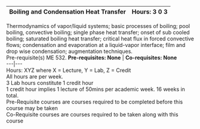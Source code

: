**Boiling and Condensation Heat Transfer** | **Hours: 3 0 3**  
---|---  
Thermodynamics of vapor/liquid systems; basic processes of boiling; pool boiling, convective boiling; single phase heat transfer; onset of sub cooled boiling; saturated boiling heat transfer; critical heat flux in forced convective flows; condensation and evaporation at a liquid-vapor interface; film and drop wise condensation; augmentation techniques.  
Pre-requisite(s) ME 532.
**Pre-requisites: None** | **Co-requisites: None**  
---|---  
Hours: XYZ where X = Lecture, Y = Lab, Z = Credit  
All hours are per week.  
3 Lab hours constitute 1 credit hour  
1 credit hour implies 1 lecture of 50mins per academic week. 16 weeks in total.  
Pre-Requisite courses are courses required to be completed before this course may be taken  
Co-Requisite courses are courses required to be taken along with this course
